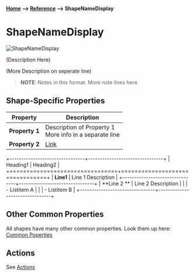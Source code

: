 __[Home](/) --> [Reference](/ref) --> ShapeNameDisplay__

# ShapeNameDisplay

![ShapeNameDisplay](media/ShapeName.png)

(Description Here)

(More Description on seperate line)

> __NOTE__: Notes in this format.
> More note lines here 

## Shape-Specific Properties

| Property | Description |
| -------- | ----------- |
| __Property 1__ | Description of Property 1<br>More info in a separate line |
| __Property 2__ | [Link](common/property2.md) |

+--------------------------------+--------------------------------+
| Heading1                       | Heading2                       |
+================================+================================+
| **Line1**                      | Line 1 Description             |
+--------------------------------+--------------------------------+
| **Line 2        **             | Line 2 Description             |
|                                | - Listitem A                   |
|                                | - Listitem B                   |
+--------------------------------+--------------------------------+

## Other Common Properties
All shapes have many other common properties. Look them up here: [Common Poperties](common/README.md)

## Actions
See [Actions](common/Actions.md)

